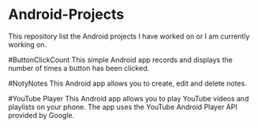 # Android-Projects
This repository list the Android projects I have worked on or I am currently working on.

#ButtonClickCount
This simple Android app records and displays the number of times a button has been clicked.

#NotyNotes
This Android app allows you to create, edit and delete notes.

#YouTube Player
This Android app allows you to play YouTube videos and playlists on your phone. The app uses the YouTube Android Player API provided by Google.
